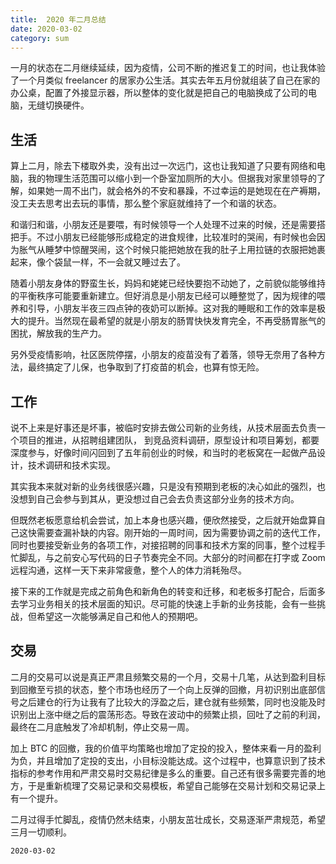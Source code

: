 ```yaml
---
title:  2020 年二月总结
date: 2020-03-02
category: sum
---
```


一月的状态在二月继续延续，因为疫情，公司不断的推迟复工的时间，也让我体验了一个月类似 freelancer 的居家办公生活。其实去年五月份就组装了自己在家的办公桌，配置了外接显示器，所以整体的变化就是把自己的电脑换成了公司的电脑，无缝切换硬件。

## 生活

算上二月，除去下楼取外卖，没有出过一次远门，这也让我知道了只要有网络和电脑，我的物理生活范围可以缩小到一个卧室加厕所的大小。但据我对家里领导的了解，如果她一周不出门，就会格外的不安和暴躁，不过幸运的是她现在在产褥期，没工夫去思考出去玩的事情，那么整个家庭就维持了一个和谐的状态。

和谐归和谐，小朋友还是要喂，有时候领导一个人处理不过来的时候，还是需要搭把手。不过小朋友已经能够形成稳定的进食规律，比较准时的哭闹，有时候也会因为胀气从睡梦中惊醒哭闹，这个时候只能把她放在我的肚子上用拉链的衣服把她裹起来，像个袋鼠一样，不一会就又睡过去了。

随着小朋友身体的野蛮生长，妈妈和姥姥已经快要抱不动她了，之前貌似能够维持的平衡秩序可能要重新建立。但好消息是小朋友已经可以睡整觉了，因为规律的喂养和引导，小朋友半夜三四点钟的夜奶可以断掉。这对我的睡眠和工作的效率是极大的提升。当然现在最希望的就是小朋友的肠胃快快发育完全，不再受肠胃胀气的困扰，解放我的生产力。

另外受疫情影响，社区医院停摆，小朋友的疫苗没有了着落，领导无奈用了各种方法，最终搞定了儿保，也争取到了打疫苗的机会，也算有惊无险。

## 工作

说不上来是好事还是坏事，被临时安排去做公司新的业务线，从技术层面去负责一个项目的推进，从招聘组建团队， 到竞品资料调研，原型设计和项目筹划，都要深度参与，好像时间闪回到了五年前创业的时候，和当时的老板窝在一起做产品设计，技术调研和技术实现。

其实我本来就对新的业务线很感兴趣，只是没有预期到老板的决心如此的强烈，也没想到自己会参与到其从，更没想过自己会去负责这部分业务的技术方向。

但既然老板愿意给机会尝试，加上本身也感兴趣，便欣然接受，之后就开始盘算自己这快需要查漏补缺的内容。刚开始的一周时间，因为需要协调之前的迭代工作，同时也要接受新业务的各项工作，对接招聘的同事和技术方案的同事，整个过程手忙脚乱，与之前安心写代码的日子节奏完全不同。大部分的时间都在打字或 Zoom 远程沟通，这样一天下来非常疲惫，整个人的体力消耗殆尽。

接下来的工作就是完成之前角色和新角色的转变和迁移，和老板多打配合，后面多去学习业务相关的技术层面的知识。尽可能的快速上手新的业务技能，会有一些挑战，但希望这一次能够满足自己和他人的预期吧。

## 交易

二月的交易可以说是真正严肃且频繁交易的一个月，交易十几笔，从达到盈利目标到回撤至亏损的状态，整个市场也经历了一个向上反弹的回撤，月初识别出底部信号之后建仓的行为让我有了比较大的浮盈之后，建仓就有些频繁，同时也没能及时识别出上涨中继之后的震荡形态。导致在波动中的频繁止损，回吐了之前的利润，最终在二月底触发了冷却机制，停止交易一周。

加上 BTC 的回撤，我的价值平均策略也增加了定投的投入，整体来看一月的盈利为负，并且增加了定投的支出，小目标没能达成。这个过程中，也算意识到了技术指标的参考作用和严肃交易时交易纪律是多么的重要。自己还有很多需要完善的地方，于是重新梳理了交易记录和交易模板，希望自己能够在交易计划和交易记录上有一个提升。

二月过得手忙脚乱，疫情仍然未结束，小朋友茁壮成长，交易逐渐严肃规范，希望三月一切顺利。

`2020-03-02`

